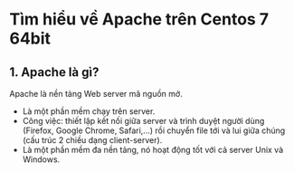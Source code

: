 # **Tìm hiểu về Apache trên Centos 7 64bit**
## **1. Apache là gì?**
Apache là nền tảng Web server mã nguồn mở.
* Là một phần mềm chạy trên server.
* Công việc: thiết lập kết nối giữa server và trình duyệt người dùng (Firefox, Google Chrome, Safari,...) rồi chuyển file tới và lui giữa chúng (cấu trúc 2 chiều dạng client-server).
* Là một phần mềm đa nền tảng, nó hoạt động tốt với cả server Unix và Windows.